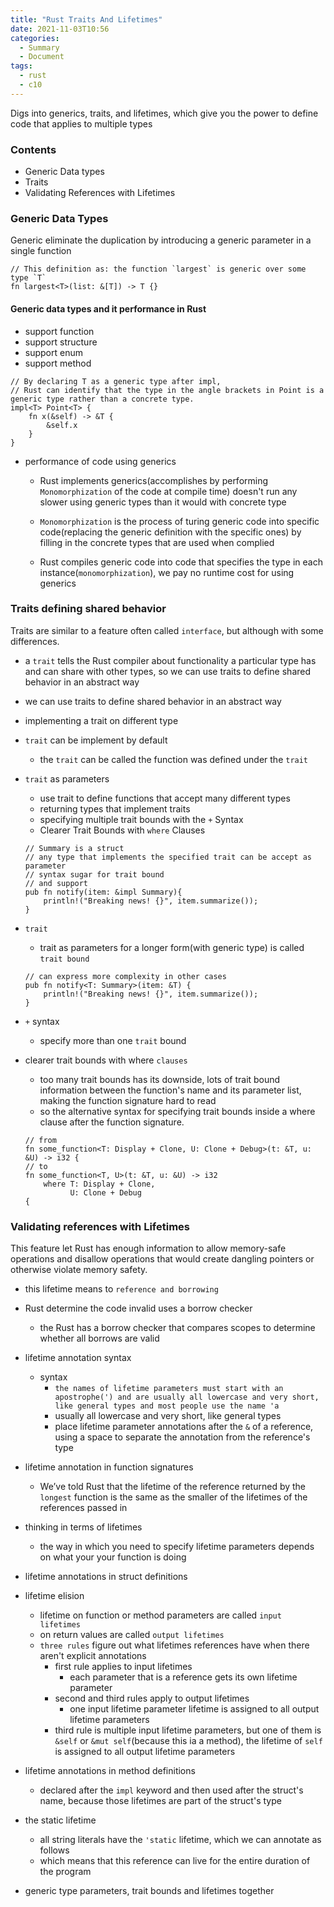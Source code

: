 ```yaml
---
title: "Rust Traits And Lifetimes"
date: 2021-11-03T10:56
categories:
  - Summary
  - Document
tags:
  - rust
  - c10
---
```




Digs into generics, traits, and lifetimes, which give you the power to define code that applies to multiple types



### Contents
* Generic Data types
* Traits
* Validating References with Lifetimes


### Generic Data Types

Generic eliminate the duplication by introducing a generic parameter in a single function


```
// This definition as: the function `largest` is generic over some type `T`
fn largest<T>(list: &[T]) -> T {}
```

#### Generic data types and it performance in Rust

* support function
* support structure
* support enum
* support method

```
// By declaring T as a generic type after impl, 
// Rust can identify that the type in the angle brackets in Point is a generic type rather than a concrete type.
impl<T> Point<T> {
    fn x(&self) -> &T {
        &self.x
    }
}
```

* performance of code using generics
  * Rust implements generics(accomplishes by performing `Monomorphization` of the code at compile time) doesn't run any slower using generic types than it would with concrete type

  * `Monomorphization` is the process of turing generic code into specific code(replacing the generic definition with the specific ones)
    by filling in the concrete types that are used when complied

  * Rust compiles generic code into code that specifies the type in each instance(`monomorphization`), we pay no runtime cost for using generics


### Traits defining shared behavior

Traits are similar to a feature often called `interface`, but although with some differences.

  * a `trait` tells the Rust compiler about functionality a particular type has and
  can share with other types, so we can use traits to define shared behavior in an abstract way

  * we can use traits to define shared behavior in an abstract way
  
  * implementing a trait on different type
  
  * `trait` can be implement by default
    * the `trait` can be called the function was defined under the `trait`
  
  * `trait` as parameters
    * use trait to define functions that accept many different types
    * returning types that implement traits
    * specifying multiple trait bounds with the `+` Syntax
    * Clearer Trait Bounds with `where` Clauses

    ```
    // Summary is a struct
    // any type that implements the specified trait can be accept as parameter
    // syntax sugar for trait bound
    // and support 
    pub fn notify(item: &impl Summary){
        println!("Breaking news! {}", item.summarize());
    }
    ```
 
  * `trait` 
    * trait as parameters for a longer form(with generic type) is called `trait bound`

    ```
    // can express more complexity in other cases
    pub fn notify<T: Summary>(item: &T) {
        println!("Breaking news! {}", item.summarize());
    }

    ```  

  * `+` syntax
    * specify more than one `trait` bound
  
  * clearer trait bounds with where `clauses`
    * too many trait bounds has its downside, lots of trait bound information between the function's
    name and its parameter list, making the function signature hard to read
    * so the alternative syntax for specifying trait bounds inside a where clause after the function
    signature.

    ```
    // from
    fn some_function<T: Display + Clone, U: Clone + Debug>(t: &T, u: &U) -> i32 {
    // to 
    fn some_function<T, U>(t: &T, u: &U) -> i32
        where T: Display + Clone,
              U: Clone + Debug
    {
    ```

### Validating references with Lifetimes

This feature let Rust has enough information to allow memory-safe operations and disallow operations that would create dangling pointers or otherwise violate memory safety.

* this lifetime means to `reference and borrowing`
* Rust determine the code invalid uses a borrow checker
  * the Rust has a borrow checker that compares scopes to determine whether all borrows are valid

* lifetime annotation syntax
   * syntax 
     * `the names of lifetime parameters must start with an apostrophe(') and are usually all lowercase and very short, like general types and most people use the name 'a`
     * usually all lowercase and very short, like general types
     * place lifetime parameter annotations after the `&` of a reference, using a space to separate the annotation from the reference's type
    
* lifetime annotation in function signatures
  * We’ve told Rust that the lifetime of the reference returned by the `longest` function is the same as the smaller of the lifetimes of the references passed in
  
* thinking in terms of lifetimes
  * the way in which you need to specify lifetime parameters depends on what your your function is doing
  
* lifetime annotations in struct definitions
  
* lifetime elision
  * lifetime on function or method parameters are called `input lifetimes`
  * on return values are called `output lifetimes`
  * `three rules` figure out what lifetimes references have when there aren't explicit annotations
    * first rule applies to input lifetimes
      * each parameter that is a reference gets its own lifetime parameter
    * second and third rules apply to output lifetimes
      * one input lifetime parameter lifetime is assigned to all output lifetime parameters
    * third rule is multiple input lifetime parameters, but one of them is `&self` or `&mut self`(because this ia a method), the lifetime of `self` is assigned to all output lifetime parameters 
  
* lifetime annotations in method definitions
  * declared after the `impl` keyword and then used after the struct's name, because those lifetimes are part of the struct's type
  
* the static lifetime
  * all string literals have the `'static` lifetime, which we can annotate as follows
  * which means that this reference can live for the entire duration of the program
  
* generic type parameters, trait bounds and lifetimes together

